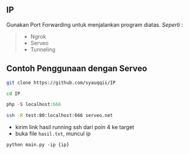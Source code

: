 ## **IP**
Gunakan Port Forwarding untuk menjalankan program diatas.
*Seperti* :
> - Ngrok
> - Serveo
> - Tunneling

## **Contoh Penggunaan dengan Serveo**
```bash
git clone https://github.com/syauqqii/IP
```
```bash
cd IP
```
```php
php -S localhost:666
```
```bash
ssh -R test:80:localhost:666 serveo.net
```
- kirim link hasil running ssh dari poin 4 ke target
- buka file `hasil.txt`, muncul ip
```python3
python main.py -ip {ip}
```
